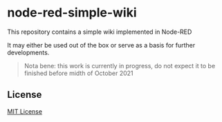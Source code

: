 # node-red-simple-wiki #

This repository contains a simple wiki implemented in Node-RED

It may either be used out of the box or serve as a basis for further developments.

> Nota bene: this work is currently in progress, do not expect it to be finished before midth of October 2021

## License ##

[MIT License](LICENSE.md)
